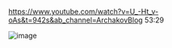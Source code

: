 https://www.youtube.com/watch?v=U_-Ht_v-oAs&t=942s&ab_channel=ArchakovBlog
53:29

![image](https://github.com/user-attachments/assets/f8cc6f07-d8ee-4048-925a-9042b30f33ee)
